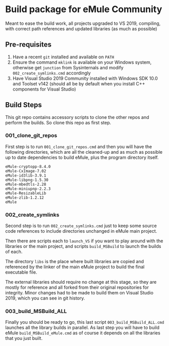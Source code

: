# Build package for eMule Community

Meant to ease the build work, all projects upgraded to VS 2019, compiling, with correct path references and updated libraries (as much as possible)

## Pre-requisites
1. Have a recent `git` installed and available on `PATH`
2. Ensure the command `mklink` is available on your Windows system, otherwise get `junction` from Sysinternals and modify `002_create_symlinks.cmd` accordingly
3. Have Visual Studio 2019 Community installed with Windows SDK 10.0 and Toolset v142 (should all be by default when you install C++ components for Visual Studio)

## Build Steps
This git repo contains accessory scripts to clone the other repos and perform the builds. So clone this repo as first step.

### 001_clone_git_repos
First step is to run `001_clone_git_repos.cmd` and then you will have the following directories, which are all the cleaned-up and as much as possible up to date dependencies to build eMule, plus the program directory itself.

```
eMule-cryptopp-8.4.0
eMule-CxImage-7.02
eMule-id3lib-3.9.1
eMule-libpng-1.5.30
eMule-mbedtls-2.28
eMule-miniupnp-2.2.3
eMule-ResizableLib
eMule-zlib-1.2.12
eMule
```

### 002_create_symlinks
Second step is to run `002_create_symlinks.cmd` just to keep some source code references to include directories unchanged in eMule main project.

Then there are scripts each to `launch_VS` if you want to play around with the libraries or the main project, and scripts `build_MSBuild` to launch the builds of each.

The directory `libs` is the place where built libraries are copied and referenced by the linker of the main eMule project to build the final executable file.

The external libraries should require no change at this stage, so they are mostly for reference and all forked from their original repositories for integrity. Minor changes had to be made to build them on Visual Studio 2019, which you can see in git history.

### 003_build_MSBuild_ALL
Finally you should be ready to go, this last script `003_build_MSBuild_ALL.cmd` launches all the library builds in parallel. As last step you will have to build eMule `build_MSBuild_eMule.cmd` as of course it depends on all the libraries that you just built.

